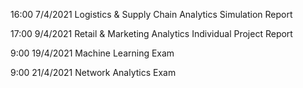 16:00 7/4/2021 Logistics & Supply Chain Analytics Simulation Report

17:00 9/4/2021 Retail & Marketing Analytics Individual Project Report

9:00 19/4/2021 Machine Learning Exam

9:00 21/4/2021 Network Analytics Exam 
